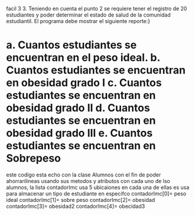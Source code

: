 facil 3
3. Teniendo en cuenta el punto 2 se requiere tener el registro de 20 estudiantes y poder determinar
el estado de salud de la comunidad estudiantil. El programa debe mostrar el siguiente reporte:}

a. Cuantos estudiantes se encuentran en el peso ideal.
b. Cuantos estudiantes se encuentran en obesidad grado I
c. Cuantos estudiantes se encuentran en obesidad grado II
d. Cuantos estudiantes se encuentran en obesidad grado III
e. Cuantos estudiantes se encuentran en Sobrepeso
======================================================================================================
este codigo esta echo con la clase Alumnos con el fin de poder ahorrarilineas usando sus metodos y atributos con cada uno de lso alumnos, la lista contadorImc usa 5 ubicaiones en cada una de ellas es usa para almacenar un tipo de estudiante en especifco
contadorImc[0]= peso ideal
contadorImc[1]= sobre peso
contadorImc[2]= obesidad
contadorImc[3]= obesidad2 
contadorImc[4]= obecidad3
